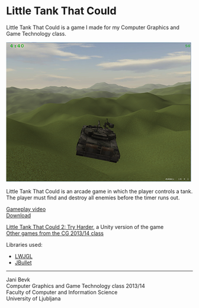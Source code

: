 Little Tank That Could
======================

Little Tank That Could is a game I made for my Computer Graphics and Game Technology class.

![Screenshot](screen.png)

Little Tank That Could is an arcade game in which the player controls a tank. The player must find and destroy all enemies before the timer runs out.

[Gameplay video](http://www.youtube.com/watch?v=b9BjdQYTVa8)    
[Download](../../little-tank-that-could/downloads/Little%20Tank%20That%20Could%20v1.0.1%20Redist.zip)   

[Little Tank That Could 2: Try Harder](https://bitbucket.org/jenzy/little-tank-that-could-2-try-harder), a Unity version of the game     
[Other games from the CG 2013/14 class](https://www.youtube.com/watch?v=NTk769wBu9Q)       

Libraries used:   
+ [LWJGL](http://lwjgl.org/)      
+ [JBullet](http://jbullet.advel.cz/)     

***
Jani Bevk   
Computer Graphics and Game Technology class 2013/14   
Faculty of Computer and Information Science   
University of Ljubljana